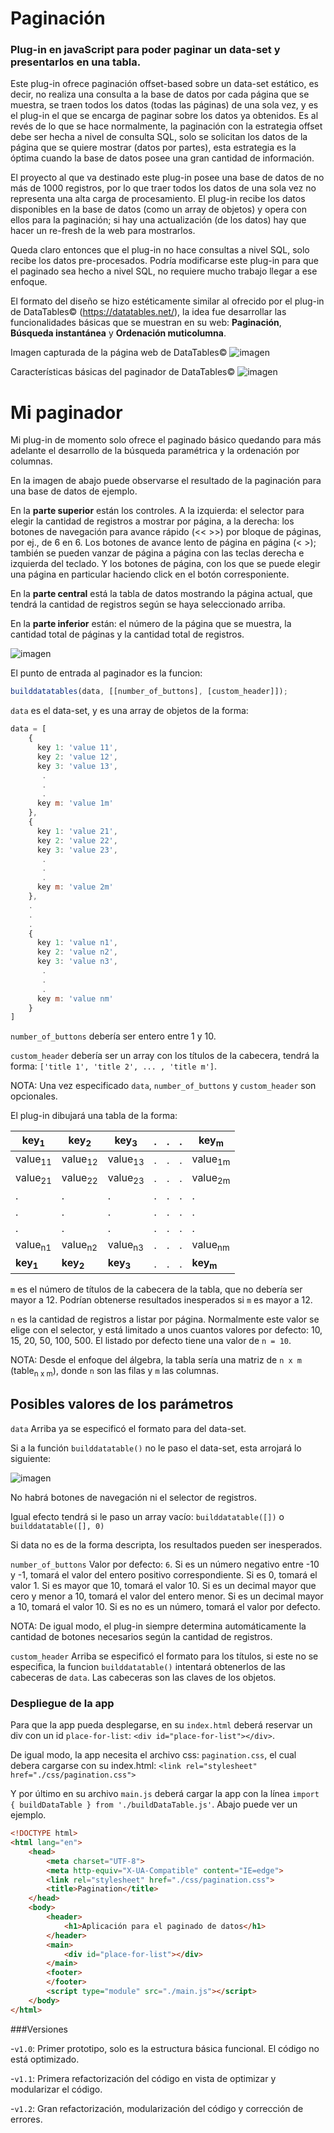 # Paginación

### Plug-in en javaScript para poder paginar un data-set y presentarlos en una tabla.

Este plug-in ofrece paginación offset-based sobre un data-set estático, es decir, no realiza una consulta a la base de datos por cada página que se muestra, se traen todos los datos (todas las páginas) de una sola vez, y es el plug-in el que se encarga de paginar sobre los datos ya obtenidos. Es al revés de lo que se hace normalmente, la paginación con la estrategia offset debe ser hecha a nivel de consulta SQL, solo se solicitan los datos de la página que se quiere mostrar (datos por partes), esta estrategia es la óptima cuando la base de datos posee una gran cantidad de información.

El proyecto al que va destinado este plug-in posee una base de datos de no más de 1000 registros, por lo que traer todos los datos de una sola vez no representa una alta carga de procesamiento. El plug-in recibe los datos disponibles en la base de datos (como un array de objetos) y opera con ellos para la paginación; si hay una actualización (de los datos) hay que hacer un re-fresh de la web para mostrarlos.

Queda claro entonces que el plug-in no hace consultas a nivel SQL, solo recibe los datos pre-procesados. Podría modificarse este plug-in para que el paginado sea hecho a nivel SQL, no requiere mucho trabajo llegar a ese enfoque.

El formato del diseño se hizo estéticamente similar al ofrecido por el plug-in de DataTables© (https://datatables.net/), la idea fue desarrollar las funcionalidades básicas que se muestran en su web: **Paginación**, **Búsqueda instantánea** y **Ordenación muticolumna**.

Imagen capturada de la página web de DataTables©
![imagen](https://user-images.githubusercontent.com/51080618/188278866-4b421521-7c49-42b1-8462-20bb70597556.png)

Características básicas del paginador de DataTables©
![imagen](https://user-images.githubusercontent.com/51080618/188278634-9b507515-b5ff-42b1-8331-af2d8f0803cc.png)

# Mi paginador
Mi plug-in de momento solo ofrece el paginado básico quedando para más adelante el desarrollo de la búsqueda paramétrica y la ordenación por columnas.

En la imagen de abajo puede observarse el resultado de la paginación para una base de datos de ejemplo.

En la **parte superior** están los controles. A la izquierda: el selector para elegir la cantidad de registros a mostrar por página, a la derecha: los botones de navegación para avance rápido (<<  >>) por bloque de páginas, por ej., de 6 en 6. Los botones de avance lento de página en página (<  >); también se pueden vanzar de página a página con las teclas derecha e izquierda del teclado. Y los botones de página, con los que se puede elegir una página en particular haciendo click en el botón corresponiente.

En la **parte central** está la tabla de datos mostrando la página actual, que tendrá la cantidad de registros según se haya seleccionado arriba. 

En la **parte inferior** están: el número de la página que se muestra, la cantidad total de páginas y la cantidad total de registros.

![imagen](https://user-images.githubusercontent.com/51080618/188276244-87cf15dd-06a3-42ed-9c70-3c1701df96e2.png)

El punto de entrada al paginador es la funcion:
```javascript 
builddatatables(data, [[number_of_buttons], [custom_header]]);
```
`data` es el data-set, y es una array de objetos de la forma:
```javascript
data = [
    {
      key 1: 'value 11',
      key 2: 'value 12',
      key 3: 'value 13',
       .
       .
       .
      key m: 'value 1m'
    },
    {
      key 1: 'value 21',
      key 2: 'value 22',
      key 3: 'value 23',
       .
       .
       .
      key m: 'value 2m'
    },
    .
    .
    .
    {
      key 1: 'value n1',
      key 2: 'value n2',
      key 3: 'value n3',
       .
       .
       .
      key m: 'value nm'
    }   
]
```
`number_of_buttons` debería ser entero entre 1 y 10.

`custom_header` debería ser un array con los títulos de la cabecera, tendrá la forma: `['title 1', 'title 2', ... , 'title m']`.

NOTA: Una vez especificado `data`, `number_of_buttons` y `custom_header` son opcionales.

El plug-in dibujará una tabla de la forma:
 
 |  key<sub>1</sub>   |  key<sub>2</sub>   |  key<sub>3</sub>   |.|.|.|  key<sub>m</sub>   |
 |---------|---------|---------|-|-|-|---------|
 | value<sub>11</sub> | value<sub>12</sub> | value<sub>13</sub> |.|.|.| value<sub>1m</sub> |
 | value<sub>21</sub> | value<sub>22</sub> | value<sub>23</sub> |.|.|.| value<sub>2m</sub> |
 |    .    |    .    |    .    |.|.|.|    .    |
 |    .    |    .    |    .    |.|.|.|    .    |
 |    .    |    .    |    .    |.|.|.|    .    |
 | value<sub>n1</sub> | value<sub>n2</sub> | value<sub>n3</sub> |.|.|.| value<sub>nm</sub> |
 |  **key<sub>1</sub>**   |  **key<sub>2</sub>**   |  **key<sub>3</sub>**   |.|.|.|  **key<sub>m</sub>**   |

`m` es el número de títulos de la cabecera de la tabla, que no debería ser mayor a 12. Podrían obtenerse resultados inesperados si `m` es mayor a 12.

`n` es la cantidad de registros a listar por página. Normalmente este valor se elige con el selector, y está limitado a unos cuantos valores por defecto: 10, 15, 20, 50, 100, 500. El listado por defecto tiene una valor de `n = 10`.

NOTA: Desde el enfoque del álgebra, la tabla sería una matriz de `n x m` (table<sub>n x m</sub>), donde `n` son las filas y `m` las columnas.

## Posibles valores de los parámetros

`data`
Arriba ya se especificó el formato para del data-set.

Si a la función `builddatatable()` no le paso el data-set, esta arrojará lo siguiente:

![imagen](https://user-images.githubusercontent.com/51080618/188292340-f026cba8-7a4c-4432-a8aa-3b2060f2b4f7.png)

No habrá botones de navegación ni el selector de registros.

Igual efecto tendrá si le paso un array vacío: `builddatatable([])` o `builddatatable([], 0)`

Si data no es de la forma descripta, los resultados pueden ser inesperados.

`number_of_buttons`
Valor por defecto: `6`.
Si es un número negativo entre -10 y -1, tomará el valor del entero positivo correspondiente.
Si es 0, tomará el valor 1.
Si es mayor que 10, tomará el valor 10.
Si es un decimal mayor que cero y menor a 10, tomará el valor del entero menor.
Si es un decimal mayor a 10, tomará el valor 10.
Si es no es un número, tomará el valor por defecto.

NOTA: De igual modo, el plug-in siempre determina automáticamente la cantidad de botones necesarios según la cantidad de registros. 

`custom_header`
Arriba se especificó el formato para los títulos, si este no se especifica, la funcion `builddatatable()` intentará obtenerlos de las cabeceras de `data`. Las cabeceras son las claves de los objetos.

### Despliegue de la app

Para que la app pueda desplegarse, en su `index.html` deberá reservar un div con un id `place-for-list`: ```<div id="place-for-list"></div>```.

De igual modo, la app necesita el archivo css: `pagination.css`, el cual debera cargarse con su index.html: `<link rel="stylesheet" href="./css/pagination.css">`

Y por último en su archivo `main.js` deberá cargar la app con la línea `import { buildDataTable } from './buildDataTable.js'`. Abajo puede ver un ejemplo.


```html
<!DOCTYPE html>
<html lang="en">
    <head>
        <meta charset="UTF-8">
        <meta http-equiv="X-UA-Compatible" content="IE=edge">
        <link rel="stylesheet" href="./css/pagination.css">
        <title>Pagination</title>
    </head>
    <body>
        <header>
            <h1>Aplicación para el paginado de datos</h1>
        </header>
        <main>
            <div id="place-for-list"></div>
        </main>
        <footer>
        </footer>
        <script type="module" src="./main.js"></script>
    </body>
</html>
```


###Versiones

-`v1.0`: Primer prototipo, solo es la estructura básica funcional. El código no está optimizado.

-`v1.1`: Primera refactorización del código en vista de optimizar y modularizar el código.

-`v1.2`: Gran refactorización, modularización del código y corrección de errores.
